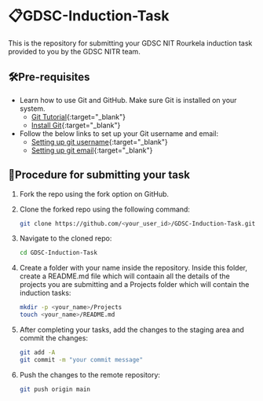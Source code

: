 # 📋GDSC-Induction-Task 

This is the repository for submitting your GDSC NIT Rourkela induction task provided to you by the GDSC NITR team.

## 🛠️Pre-requisites

- Learn how to use Git and GitHub. Make sure Git is installed on your system.
  - [Git Tutorial](https://www.freecodecamp.org/news/git-and-github-for-beginners/){:target="_blank"}
  - [Install Git](https://git-scm.com/downloads){:target="_blank"}
- Follow the below links to set up your Git username and email:
  - [Setting up git username](https://docs.github.com/en/get-started/getting-started-with-git/setting-your-username-in-git){:target="_blank"}
  - [Setting up git email](https://docs.github.com/en/account-and-profile/setting-up-and-managing-your-personal-account-on-github/managing-email-preferences/setting-your-commit-email-address#setting-your-commit-email-address-in-git){:target="_blank"}

## 📝Procedure for submitting your task

1. Fork the repo using the fork option on GitHub.
2. Clone the forked repo using the following command:

   ```bash
   git clone https://github.com/<your_user_id>/GDSC-Induction-Task.git
   ```

3. Navigate to the cloned repo:

    ```bash
    cd GDSC-Induction-Task
    ```

4. Create a folder with your name inside the repository. Inside this folder, create a README.md file which will contaain all the details of the projects you are submitting and a Projects folder which will contain the induction tasks:

    ```bash
    mkdir -p <your_name>/Projects
    touch <your_name>/README.md
    ```

5. After completing your tasks, add the changes to the staging area and commit the changes:

    ```bash
    git add -A
    git commit -m "your commit message"
    ```
6. Push the changes to the remote repository:

    ```bash
    git push origin main
    ```